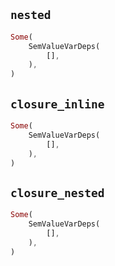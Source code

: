 ## `nested`

```rust
Some(
    SemValueVarDeps(
        [],
    ),
)
```

## `closure_inline`

```rust
Some(
    SemValueVarDeps(
        [],
    ),
)
```

## `closure_nested`

```rust
Some(
    SemValueVarDeps(
        [],
    ),
)
```
